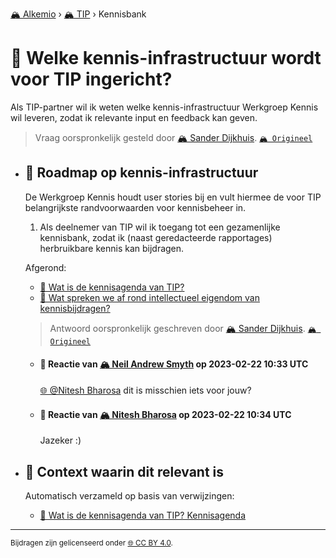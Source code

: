 [🏔️ Alkemio](https://welcome.alkem.io/) › [🏔️ TIP](https://alkem.io/tip/dashboard) › Kennisbank
# 📄 Welke kennis-infrastructuur wordt voor TIP ingericht?
Als TIP-partner wil ik weten welke kennis-infrastructuur Werkgroep Kennis wil leveren, zodat ik relevante input en feedback kan geven.
> Vraag oorspronkelijk gesteld door [🏔️ Sander Dijkhuis](https://alkem.io/user/sander-dijkhuis-3912). [`🏔️ Origineel`](https://alkem.io/tip/collaboration/welkekennis-infrast-7437)

- ## <a id="roadmapopkennis-in-7750"></a> 📌 Roadmap op kennis-infrastructuur
  De Werkgroep Kennis houdt user stories bij en vult hiermee de voor TIP belangrijkste randvoorwaarden voor kennisbeheer in.
  
  1.  Als deelnemer van TIP wil ik toegang tot een gezamenlijke kennisbank, zodat ik (naast geredacteerde rapportages) herbruikbare kennis kan bijdragen.
  
  Afgerond:
  
  *   [📄 Wat is de kennisagenda van TIP?](watisdekennisagen-9941.md)
  *   [📄 Wat spreken we af rond intellectueel eigendom van kennisbijdragen?](watsprekenweafro-7445.md)

  
  > Antwoord oorspronkelijk geschreven door [🏔️ Sander Dijkhuis](https://alkem.io/tip/collaboration/welkekennis-infrast-7437/posts/roadmapopkennis-in-7750). [`🏔️ Origineel`](https://alkem.io/tip/collaboration/welkekennis-infrast-7437/posts/roadmapopkennis-in-7750)

    - #### 💬 Reactie van [🏔️ Neil  Andrew Smyth](https://alkem.io/user/neil-smyth-admin) op 2023-02-22 10:33 UTC
          
      [🌐 @Nitesh Bharosa](https://alkem.io/user/nitesh-bharosa-5829) dit is misschien iets voor jouw?
    - #### 💬 Reactie van [🏔️ Nitesh Bharosa](https://alkem.io/user/nitesh-bharosa-5829) op 2023-02-22 10:34 UTC
          
      Jazeker :)
- ## 📌 Context waarin dit relevant is
  Automatisch verzameld op basis van verwijzingen:
  - [📌 Wat is de kennisagenda van TIP? Kennisagenda](watisdekennisagen-9941.md#kennisagenda-5711)
* * *
<small>Bijdragen zijn gelicenseerd onder [🌐 CC BY 4.0](https://creativecommons.org/licenses/by/4.0/deed.nl).</small>
